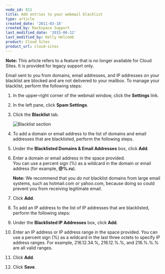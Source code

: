 ```yaml
---
node_id: 811
title: Add entries to your webmail blacklist
type: article
created_date: '2011-03-18'
created_by: Rackspace Support
last_modified_date: '2015-06-12'
last_modified_by: Kelly Holcomb
product: Cloud Sites
product_url: cloud-sites
---
```


**Note:** This article refers to a feature that is no longer available
for Cloud Sites. It is provided for legacy support only.

Email sent to you from domains, email addresses, and IP addresses on
your blacklist are blocked and are not delivered to your mailbox. To
manage your blacklist, perform the following steps:

1. In the upper-right corner of the webmail window, click the
    **Settings** link.
    
2. In the left pane, click **Spam Settings**.  

3. Click the **Blacklist** tab.  

   ![Blacklist section](http://www.rackspace.com/apps/support/media/wm_addblacklist_001.gif)
    
4. To add a domain or email address to the list of domains and email
    addresses that are blacklisted, perform the following steps.  

  1. Under the **Blacklisted Domains & Email Addresses** box, click
      **Add**.  
       
  2. Enter a domain or email address in the space provided.  
     You can use a percent sign (%) as a wildcard in the domain or
     email address (for example, **@%.ru**).  
       
     **Note:** We recommend that you *do not* blacklist domains from
     large email systems, such as hotmail.com or yahoo.com, because
     doing so could prevent you from receiving legitimate email.  
        
   3. Click **Add**.  

5. To add an IP address to the list of IP addresses that are
   blacklisted, perform the following steps:

  1. Under the **Blacklisted IP Addresses** box, click **Add**.  
    
  2. Enter an IP address or IP address range in the space provided.
     You can use a percent sign (%) as a wildcard in the last three
     octets to specify IP address ranges. For example, 216.12.34.%,
     216.12.%.%, and 216.%.%.% are all valid ranges.  
        
  3. Click **Add**.  

6. Click **Save**.



